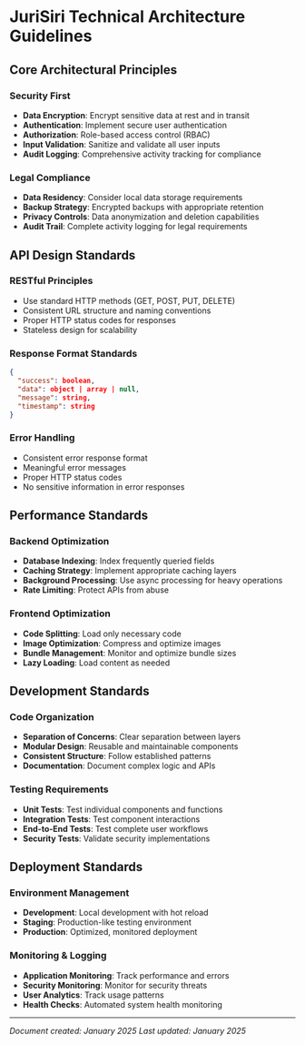 # JuriSiri Technical Architecture Guidelines

## Core Architectural Principles

### Security First
- **Data Encryption**: Encrypt sensitive data at rest and in transit
- **Authentication**: Implement secure user authentication
- **Authorization**: Role-based access control (RBAC)
- **Input Validation**: Sanitize and validate all user inputs
- **Audit Logging**: Comprehensive activity tracking for compliance

### Legal Compliance
- **Data Residency**: Consider local data storage requirements
- **Backup Strategy**: Encrypted backups with appropriate retention
- **Privacy Controls**: Data anonymization and deletion capabilities
- **Audit Trail**: Complete activity logging for legal requirements

## API Design Standards

### RESTful Principles
- Use standard HTTP methods (GET, POST, PUT, DELETE)
- Consistent URL structure and naming conventions
- Proper HTTP status codes for responses
- Stateless design for scalability

### Response Format Standards
```json
{
  "success": boolean,
  "data": object | array | null,
  "message": string,
  "timestamp": string
}
```

### Error Handling
- Consistent error response format
- Meaningful error messages
- Proper HTTP status codes
- No sensitive information in error responses

## Performance Standards

### Backend Optimization
- **Database Indexing**: Index frequently queried fields
- **Caching Strategy**: Implement appropriate caching layers
- **Background Processing**: Use async processing for heavy operations
- **Rate Limiting**: Protect APIs from abuse

### Frontend Optimization
- **Code Splitting**: Load only necessary code
- **Image Optimization**: Compress and optimize images
- **Bundle Management**: Monitor and optimize bundle sizes
- **Lazy Loading**: Load content as needed

## Development Standards

### Code Organization
- **Separation of Concerns**: Clear separation between layers
- **Modular Design**: Reusable and maintainable components
- **Consistent Structure**: Follow established patterns
- **Documentation**: Document complex logic and APIs

### Testing Requirements
- **Unit Tests**: Test individual components and functions
- **Integration Tests**: Test component interactions
- **End-to-End Tests**: Test complete user workflows
- **Security Tests**: Validate security implementations

## Deployment Standards

### Environment Management
- **Development**: Local development with hot reload
- **Staging**: Production-like testing environment
- **Production**: Optimized, monitored deployment

### Monitoring & Logging
- **Application Monitoring**: Track performance and errors
- **Security Monitoring**: Monitor for security threats
- **User Analytics**: Track usage patterns
- **Health Checks**: Automated system health monitoring

---
*Document created: January 2025*
*Last updated: January 2025*
